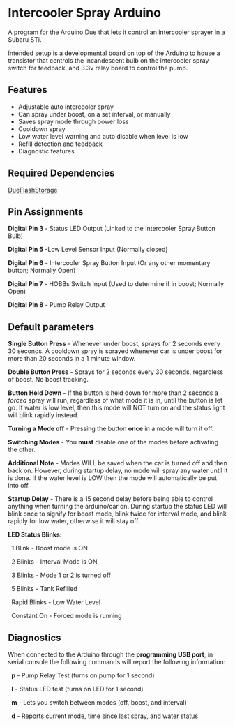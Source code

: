 # Intercooler Spray Arduino
A program for the Arduino Due that lets it control an intercooler sprayer in a Subaru STi. 

Intended setup is a developmental board on top of the Arduino to house a transistor that controls the incandescent bulb on the intercooler spray switch for feedback, and 3.3v relay board to control the pump. 

## Features
* Adjustable auto intercooler spray
* Can spray under boost, on a set interval, or manually
* Saves spray mode through power loss
* Cooldown spray
* Low water level warning and auto disable when level is low
* Refill detection and feedback
* Diagnostic features

## Required Dependencies
[DueFlashStorage](https://github.com/sebnil/DueFlashStorage)

## Pin Assignments
**Digital Pin 3** - Status LED Output (Linked to the Intercooler Spray Button Bulb)

**Digital Pin 5** -Low Level Sensor Input (Normally closed)

**Digital Pin 6** - Intercooler Spray Button Input (Or any other momentary button; Normally Open)

**Digital Pin 7** - HOBBs Switch Input (Used to determine if in boost; Normally Open)

**Digital Pin 8** -  Pump Relay Output

## Default parameters
**Single Button Press** - Whenever under boost, sprays for 2 seconds every 30 seconds. A cooldown spray is sprayed whenever car is under boost for more than 20 seconds in a 1 minute window.

**Double Button Press** - Sprays for 2 seconds every 30 seconds, regardless of boost. No boost tracking.

**Button Held Down** - If the button is held down for more than 2 seconds a *forced* spray will run, regardless of what mode it is in, until the button is let go. If water is low level, then this mode will NOT turn on and the status light will blink rapidly instead.

**Turning a Mode off** - Pressing the button **once** in a mode will turn it off.

**Switching Modes** - You **must** disable one of the modes before activating the other. 

**Additional Note** - Modes WILL be saved when the car is turned off and then back on. However, during startup delay, no mode will spray any water until it is done. If the water level is LOW then the mode will automatically be put into off.

**Startup Delay** - There is a 15 second delay before being able to control anything when turning the arduino/car on. During startup the status LED will blink once to signify for boost mode, blink twice for interval mode, and blink rapidly for low water, otherwise it will stay off.

**LED Status Blinks:**

&nbsp;&nbsp;1 Blink - Boost mode is ON

&nbsp;&nbsp;2 Blinks - Interval Mode is ON

&nbsp;&nbsp;3 Blinks - Mode 1 or 2 is turned off

&nbsp;&nbsp;5 Blinks - Tank Refilled

&nbsp;&nbsp;Rapid Blinks - Low Water Level

&nbsp;&nbsp;Constant On - Forced mode is running


## Diagnostics
When connected to the Arduino through the **programming USB port**, in serial console the following commands will report the following information:

&nbsp;&nbsp;**p** - Pump Relay Test (turns on pump for 1 second)

&nbsp;&nbsp;**l** - Status LED test (turns on LED for 1 second)

&nbsp;&nbsp;**m** - Lets you switch between modes (off, boost, and interval)

&nbsp;&nbsp;**d** - Reports current mode, time since last spray, and water status

